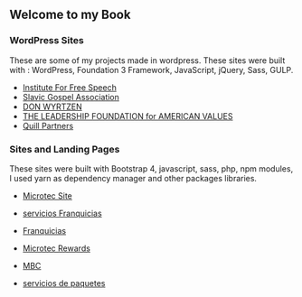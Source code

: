 ## Welcome to my Book


### WordPress Sites
These are some of my projects made in wordpress. These sites were built with :
WordPress, Foundation 3 Framework, JavaScript, jQuery, Sass, GULP.

- [Institute For Free Speech](https://www.ifs.org/blog/)
- [Slavic Gospel Association](https://www.sga.org/)
- [DON WYRTZEN](https://www.donwyrtzen.com/)
- [THE LEADERSHIP FOUNDATION for AMERICAN VALUES](https://leadershipamerica.org)
- [Quill Partners](https://quillpartnersllc.com)


### Sites and Landing Pages

These sites were built with Bootstrap 4, javascript, sass, php, npm modules, I used yarn as dependency manager and other packages libraries.

- [Microtec Site](https://www.microtecmx.com)
- [servicios Franquicias](https://micro-tec.com.mx/pagina/franquicias-microtec/)

- [Franquicias](https://micro-tec.com.mx/pagina/franquicias-microtec/)
- [Microtec Rewards](https://www.microtecmx.com/rewards/)

- [MBC](https://ws.freeandgreen.mx/mbc/)
- [servicios de paquetes](https://www.microtecmx.com/paqueteshome/)
